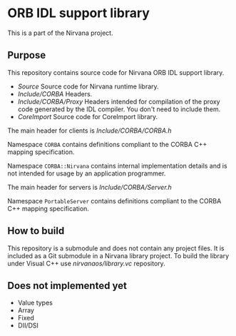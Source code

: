 # ORB IDL support library

This is a part of the Nirvana project.

## Purpose

This repository contains source code for Nirvana ORB IDL support library.

* *Source* Source code for Nirvana runtime library.
* *Include/CORBA* Headers.
* *Include/CORBA/Proxy* Headers intended for compilation of the proxy code
 generated by the IDL compiler. You don't need to include them.
* *CoreImport* Source code for CoreImport library.

The main header for clients is *Include/CORBA/CORBA.h*

Namespace `CORBA` contains definitions compliant to the CORBA C++ mapping specification.

Namespace `CORBA::Nirvana` contains internal implementation details and is not intended
for usage by an application programmer.

The main header for servers is *Include/CORBA/Server.h*

Namespace `PortableServer` contains definitions compliant to the CORBA C++ mapping specification.

## How to build
This repository is a submodule and does not contain any project files.
It is included as a Git submodule in a Nirvana library project.
To build the library under Visual C++ use *nirvanaos/library.vc* repository.

## Does not implemented yet
* Value types
* Array
* Fixed
* DII/DSI

